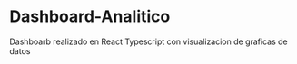 # Dashboard-Analitico
Dashboarb realizado en React Typescript con visualizacion de graficas de datos 
